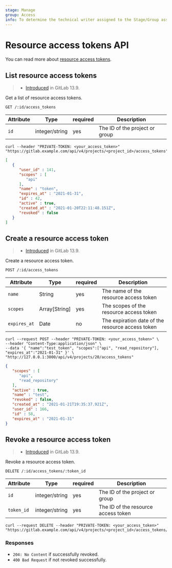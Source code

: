 ```yaml
---
stage: Manage
group: Access
info: To determine the technical writer assigned to the Stage/Group associated with this page, see https://about.gitlab.com/handbook/engineering/ux/technical-writing/#assignments
---
```


# Resource access tokens API

You can read more about [resource access tokens](../user/project/settings/project_access_tokens.md).

## List resource access tokens

> - [Introduced](https://gitlab.com/gitlab-org/gitlab/-/issues/238991) in GitLab 13.9.

Get a list of resource access tokens.

```plaintext
GET /:id/access_tokens
```

| Attribute | Type    | required | Description         |
|-----------|---------|----------|---------------------|
| `id` | integer/string | yes | The ID of the project or group |

```shell
curl --header "PRIVATE-TOKEN: <your_access_token>" "https://gitlab.example.com/api/v4/projects/<project_id>/access_tokens"
```

```json
[
   {
      "user_id" : 141,
      "scopes" : [
         "api"
      ],
      "name" : "token",
      "expires_at" : "2021-01-31",
      "id" : 42,
      "active" : true,
      "created_at" : "2021-01-20T22:11:48.151Z",
      "revoked" : false
   }
]
```

## Create a resource access token

> - [Introduced](https://gitlab.com/gitlab-org/gitlab/-/issues/238991) in GitLab 13.9.

Create a resource access token. 

```plaintext
POST /:id/access_tokens
```

| Attribute | Type    | required | Description         |
|-----------|---------|----------|---------------------|
| `name` | String | yes | The name of the resource access token  |
| `scopes` | Array[String] | yes | The scopes of the resource access token |
| `expires_at` | Date | no | The expiration date of the resource access token |

```shell
curl --request POST --header "PRIVATE-TOKEN: <your_access_token>" \
--header "Content-Type:application/json" \
--data '{ "name":"test_token", "scopes":["api", "read_repository"], "expires_at":"2021-01-31" }' \
"http://127.0.0.1:3000/api/v4/projects/20/access_tokens"
```

```json
{
   "scopes" : [
      "api",
      "read_repository"
   ],
   "active" : true,
   "name" : "test",
   "revoked" : false,
   "created_at" : "2021-01-21T19:35:37.921Z",
   "user_id" : 166,
   "id" : 58,
   "expires_at" : "2021-01-31"
}
```

## Revoke a resource access token

> - [Introduced](https://gitlab.com/gitlab-org/gitlab/-/issues/238991) in GitLab 13.9.

Revoke a resource access token.

```plaintext
DELETE /:id/access_tokens/:token_id
```

| Attribute | Type    | required | Description         |
|-----------|---------|----------|---------------------|
| `id` | integer/string | yes | The ID of the project or group  |
| `token_id` | integer/string | yes | The ID of the resource access token |

```shell
curl --request DELETE --header "PRIVATE-TOKEN: <your_access_token>" "https://gitlab.example.com/api/v4/projects/<project_id>/access_tokens/<token_id>"
```

### Responses

- `204: No Content` if successfully revoked.
- `400 Bad Request` if not revoked successfully.
